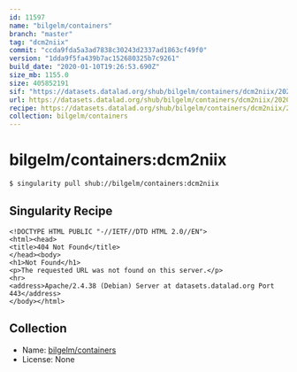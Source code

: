 ```yaml
---
id: 11597
name: "bilgelm/containers"
branch: "master"
tag: "dcm2niix"
commit: "ccda9fda5a3ad7838c30243d2337ad1863cf49f0"
version: "1dda9f5fa439b7ac152680325b7c9261"
build_date: "2020-01-10T19:26:53.690Z"
size_mb: 1155.0
size: 405852191
sif: "https://datasets.datalad.org/shub/bilgelm/containers/dcm2niix/2020-01-10-ccda9fda-1dda9f5f/1dda9f5fa439b7ac152680325b7c9261.sif"
url: https://datasets.datalad.org/shub/bilgelm/containers/dcm2niix/2020-01-10-ccda9fda-1dda9f5f/
recipe: https://datasets.datalad.org/shub/bilgelm/containers/dcm2niix/2020-01-10-ccda9fda-1dda9f5f/Singularity
collection: bilgelm/containers
---
```


# bilgelm/containers:dcm2niix

```bash
$ singularity pull shub://bilgelm/containers:dcm2niix
```

## Singularity Recipe

```singularity
<!DOCTYPE HTML PUBLIC "-//IETF//DTD HTML 2.0//EN">
<html><head>
<title>404 Not Found</title>
</head><body>
<h1>Not Found</h1>
<p>The requested URL was not found on this server.</p>
<hr>
<address>Apache/2.4.38 (Debian) Server at datasets.datalad.org Port 443</address>
</body></html>
```

## Collection

 - Name: [bilgelm/containers](https://github.com/bilgelm/containers)
 - License: None

